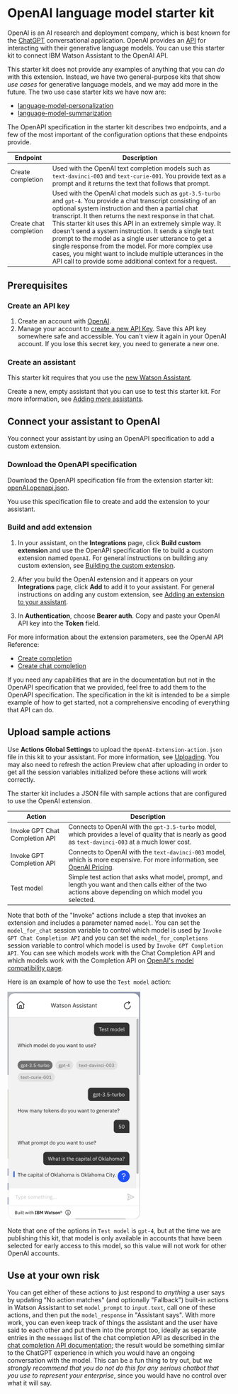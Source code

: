 # OpenAI language model starter kit

OpenAI is an AI research and deployment company, which is best known for the [ChatGPT](https://openai.com/blog/chatgpt) conversational application. OpenAI provides an [API](https://platform.openai.com/docs/api-reference) for interacting with their generative language models. You can use this starter kit to connect IBM Watson Assistant to the OpenAI API.

This starter kit does not provide any examples of anything that you can _do_ with this extension.  Instead, we have two general-purpose kits that show _use cases_ for generative language models, and we may add more in the future.  The two use case starter kits we have now are:

- [language-model-personalization](../language-model-personalization)
- [language-model-summarization](../language-model-summarization)

The OpenAPI specification in the starter kit describes two endpoints, and a few of the most important of the configuration options that these endpoints provide.

| Endpoint | Description |
| --- | --- |
| Create completion | Used with the OpenAI text completion models such as `text-davinci-003` and `text-curie-001`. You provide text as a prompt and it returns the text that follows that prompt. |
| Create chat completion | Used with the OpenAI chat models such as `gpt-3.5-turbo` and `gpt-4`. You provide a chat transcript consisting of an optional system instruction and then a partial chat transcript. It then returns the next response in that chat. This starter kit uses this API in an extremely simple way. It doesn't send a system instruction. It sends a single text prompt to the model as a single user utterance to get a single response from the model. For more complex use cases, you might want to include multiple utterances in the API call to provide some additional context for a request. |

## Prerequisites

### Create an API key

1. Create an account with [OpenAI](https://openai.com/).
1. Manage your account to [create a new API Key](https://platform.openai.com/account/api-keys). Save this API key somewhere safe and accessible. You can't view it again in your OpenAI account. If you lose this secret key, you need to generate a new one.

### Create an assistant

This starter kit requires that you use the [new Watson Assistant](https://cloud.ibm.com/docs/watson-assistant?topic=watson-assistant-welcome-new-assistant).

Create a new, empty assistant that you can use to test this starter kit. For more information, see [Adding more assistants](https://cloud.ibm.com/docs/watson-assistant?topic=watson-assistant-assistant-add).

## Connect your assistant to OpenAI

You connect your assistant by using an OpenAPI specification to add a custom extension.

### Download the OpenAPI specification

Download the OpenAPI specification file from the extension starter kit: [openAI.openapi.json](./openAI.openapi.json).

You use this specification file to create and add the extension to your assistant.

### Build and add extension

1.  In your assistant, on the **Integrations** page, click **Build custom extension** and use the OpenAPI specification file to build a custom extension named `OpenAI`. For general instructions on building any custom extension, see [Building the custom extension](/docs/watson-assistant?topic=watson-assistant-build-custom-extension#building-the-custom-extension).

1. After you build the OpenAI extension and it appears on your **Integrations** page, click **Add** to add it to your assistant. For general instructions on adding any custom extension, see [Adding an extension to your assistant](/docs/watson-assistant?topic=watson-assistant-add-custom-extension).

1. In **Authentication**, choose **Bearer auth**. Copy and paste your OpenAI API key into the **Token** field.

For more information about the extension parameters, see the OpenAI API Reference:
- [Create completion](https://platform.openai.com/docs/api-reference/completions)
- [Create chat completion](https://platform.openai.com/docs/api-reference/chat)

If you need any capabilities that are in the documentation but not in the OpenAPI specification that we provided, feel free to add them to the OpenAPI specification.  The specification in the kit is intended to be a simple example of how to get started, not a comprehensive encoding of everything that API can do.

## Upload sample actions

Use **Actions Global Settings** to upload the `OpenAI-Extension-action.json` file in this kit to your assistant. For more information, see [Uploading](https://cloud.ibm.com/docs/watson-assistant?topic=watson-assistant-admin-backup-restore#backup-restore-import).  You may also need to refresh the action Preview chat after uploading in order to get all the session variables initialized before these actions will work correctly.

The starter kit includes a JSON file with sample actions that are configured to use the OpenAI extension.

| Action | Description |
| --- | --- |
| Invoke GPT Chat Completion API | Connects to OpenAI with the `gpt-3.5-turbo` model, which provides a level of quality that is nearly as good as `text-davinci-003` at a much lower cost. |
| Invoke GPT Completion API | Connects to OpenAI with the `text-davinci-003` model, which is more expensive. For more information, see [OpenAI Pricing](https://openai.com/pricing). |
| Test model | Simple test action that asks what model, prompt, and length you want and then calls either of the two actions above depending on which model you selected. |

Note that both of the "Invoke" actions include a step that invokes an extension and includes a parameter named `model`.  You can set the `model_for_chat` session variable to control which model is used by `Invoke GPT Chat Completion API` and you can set the `model_for_completions` session variable to control which model is used by `Invoke GPT Completion API`.  You can see which models work with the Chat Completion API and which models work with the Completion API on [OpenAI's model compatibility page](https://platform.openai.com/docs/models/model-endpoint-compatibility).

Here is an example of how to use the `Test model` action:

<img src="./assets/sample.png" width="300"/>

Note that one of the options in `Test model` is `gpt-4`, but at the time we are publishing this kit, that model is only available in accounts that have been selected for early access to this model, so this value will not work for other OpenAI accounts.

## Use at your own risk

You can get either of these actions to just respond to _anything_ a user says by updating "No action matches" (and optionally "Fallback") built-in actions in Watson Assistant to set `model_prompt` to `input.text`, call one of these actions, and then put the `model_response` in "Assistant says".  With more work, you can even keep track of things the assistant and the user have said to each other and put them into the prompt too, ideally as separate entries in the `messages` list of the chat completion API as described in the [chat completion API documentation](https://platform.openai.com/docs/api-reference/chat); the result would be something similar to the ChatGPT experience in which you would have an ongoing conversation with the model.  This can be a fun thing to try out, but *we strongly recommend that you do not do this for any serious chatbot that you use to represent your enterprise*, since you would have no control over what it will say.
